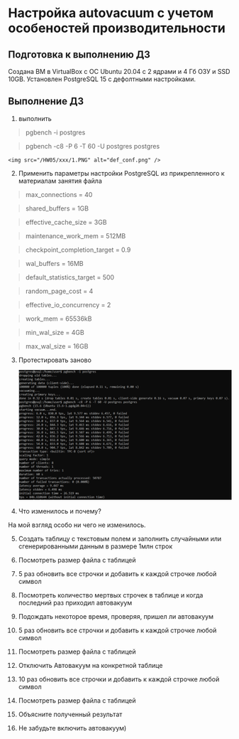 # Настройка autovacuum с учетом особеностей производительности

## Подготовка к выполнению ДЗ
Создана ВМ в VirtualBox с ОС Ubuntu 20.04 с 2 ядрами и 4 Гб ОЗУ и SSD 10GB. Установлен PostgreSQL 15 с дефолтными настройками.

## Выполнение ДЗ
1. выполнить

> pgbench -i postgres

> pgbench -c8 -P 6 -T 60 -U postgres postgres
    
	<img src="/HW05/xxx/1.PNG" alt="def_conf.png" /> 
	
2. Применить параметры настройки PostgreSQL из прикрепленного к материалам занятия файла
   
> max_connections = 40

> shared_buffers = 1GB

> effective_cache_size = 3GB

> maintenance_work_mem = 512MB

> checkpoint_completion_target = 0.9

> wal_buffers = 16MB

> default_statistics_target = 500

> random_page_cost = 4

> effective_io_concurrency = 2

> work_mem = 65536kB

> min_wal_size = 4GB

> max_wal_size = 16GB
    
3. Протестировать заново  
    
	<img src="/HW05/xxx/2.PNG" alt="tun_conf.png" /> 

4. Что изменилось и почему?
   
На мой взгляд особо ни чего не изменилось.

5. Создать таблицу с текстовым полем и заполнить случайными или сгенерированными данным в размере 1млн строк

6. Посмотреть размер файла с таблицей

7. 5 раз обновить все строчки и добавить к каждой строчке любой символ

8. Посмотреть количество мертвых строчек в таблице и когда последний раз приходил автовакуум

9. Подождать некоторое время, проверяя, пришел ли автовакуум

10. 5 раз обновить все строчки и добавить к каждой строчке любой символ

11. Посмотреть размер файла с таблицей

12. Отключить Автовакуум на конкретной таблице

13. 10 раз обновить все строчки и добавить к каждой строчке любой символ

14. Посмотреть размер файла с таблицей

15. Объясните полученный результат

16. Не забудьте включить автовакуум)
